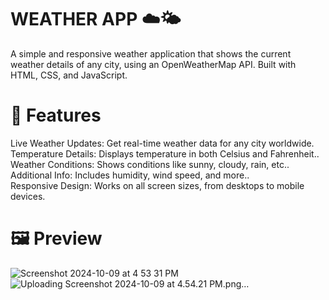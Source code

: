# WEATHER APP ☁️🌤️

A simple and responsive weather application that shows the current weather details of any city, using an OpenWeatherMap API. Built with HTML, CSS, and JavaScript.

# 🚀 Features

Live Weather Updates: Get real-time weather data for any city worldwide.<br>
Temperature Details: Displays temperature in both Celsius and Fahrenheit..<br>
Weather Conditions: Shows conditions like sunny, cloudy, rain, etc..<br>
Additional Info: Includes humidity, wind speed, and more..<br>
Responsive Design: Works on all screen sizes, from desktops to mobile devices.

# 🖼 Preview
![Screenshot 2024-10-09 at 4 53 31 PM](https://github.com/user-attachments/assets/5f2ac3ec-bec5-4b6f-88ad-1d4a224de83a)
![Uploading Screenshot 2024-10-09 at 4.54.21 PM.png…]()
